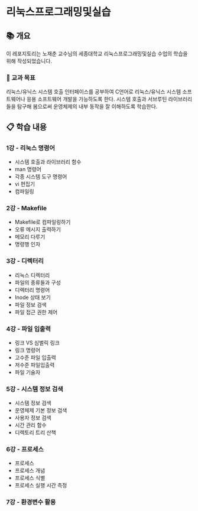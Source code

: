 # 리눅스프로그래밍및실습

## 📚 개요
이 레포지토리는 노재춘 교수님의 세종대학교 리눅스프로그래밍및실습 수업의 학습을 위해 작성되었습니다.

### 📝 교과 목표

리눅스/유닉스 시스템 호출 인터페이스를 공부하여 C언어로 리눅스/유닉스 시스템 소프트웨어나
응용 소프트웨어 개발을 가능하도록 한다. 시스템 호출과 서브루틴 라이브러리들을 탐구해
봄으로써 운영체제의 내부 동작을 잘 이해하도록 학습한다.


## 📋 학습 내용
### 1강 - 리눅스 명령어
- 시스템 호출과 라이브러리 함수
- man 명령어
- 각종 시스템 도구 명령어
- vi 편집기
- 컴파일링

### 2강 - Makefile
- Makefile로 컴파일링하기
- 오류 메시지 출력하기
- 메모리 다루기
- 명령행 인자

### 3강 - 디렉터리
- 리눅스 디렉터리
- 파일의 종류들과 구성
- 디렉터리 명령어
- Inode 상태 보기
- 파일 정보 검색
- 파일 접근 권한 제어

### 4강 - 파일 입출력
- 링크 VS 심벌릭 링크
- 링크 명령어
- 고수준 파일 입출력
- 저수준 파일입출력
- 파일 기술자

### 5강 - 시스템 정보 검색
- 시스템 정보 검색
- 운영체제 기본 정보 검색
- 사용자 정보 검색
- 시간 관리 함수
- 디렉토리 트리 산책

### 6강 - 프로세스
- 프로세스
- 프로세스 개념
- 프로세스 식별
- 프로세스 실행 시간 측정

### 7강 - 환경변수 활용